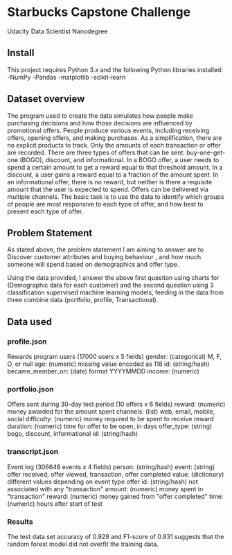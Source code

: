 # Starbucks Capstone Challenge
Udacity Data Scientist Nanodegree 

## Install

This project requires Python 3.x and the following Python libraries installed:
-NumPy
-Pandas
-matplotlib
-scikit-learn
## Dataset overview
The program used to create the data simulates how people make purchasing decisions and how those decisions are influenced by promotional offers. People produce various events, including receiving offers, opening offers, and making purchases. As a simplification, there are no explicit products to track. Only the amounts of each transaction or offer are recorded. There are three types of offers that can be sent: buy-one-get-one (BOGO), discount, and informational. In a BOGO offer, a user needs to spend a certain amount to get a reward equal to that threshold amount. In a discount, a user gains a reward equal to a fraction of the amount spent. In an informational offer, there is no reward, but neither is there a requisite amount that the user is expected to spend. Offers can be delivered via multiple channels. The basic task is to use the data to identify which groups of people are most responsive to each type of offer, and how best to present each type of offer.

## Problem Statement

As stated above, the problem statement I am aiming to answer are to Discover customer attributes and buying behaviour , and  how much someone will spend based on demographics and offer type. 

Using the data provided, I answer the above first question using charts for (Demographic data for each customer) and the second question using 3 classification supervised machine learning models, feeding in the data from three combine data (portfolio, profile, Transactional).

## Data used 
### profile.json

Rewards program users (17000 users x 5 fields)
gender: (categorical) M, F, O, or null
age: (numeric) missing value encoded as 118
id: (string/hash)
became_member_on: (date) format YYYYMMDD
income: (numeric)

### portfolio.json

Offers sent during 30-day test period (10 offers x 6 fields)
reward: (numeric) money awarded for the amount spent
channels: (list) web, email, mobile, social
difficulty: (numeric) money required to be spent to receive reward
duration: (numeric) time for offer to be open, in days
offer_type: (string) bogo, discount, informational
id: (string/hash)

### transcript.json

Event log (306648 events x 4 fields)
person: (string/hash)
event: (string) offer received, offer viewed, transaction, offer completed
value: (dictionary) different values depending on event type
offer id: (string/hash) not associated with any "transaction"
amount: (numeric) money spent in "transaction"
reward: (numeric) money gained from "offer completed"
time: (numeric) hours after start of test

### Results

The test data set accuracy of 0.929 and F1-score of 0.931 suggests that the random forest model did not overfit the training data.

